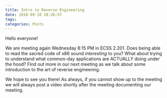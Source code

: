 ```yaml
---
title: Intro to Reverse Engineering
date: 2018-09-10 18:26:57
tags:
categories: Posts
---
```


Hello everyone!

We are meeting again Wednesday 8:15 PM in ECSS 2.201. Does being able to read
the sacred code of x86 sound *interesting* to you? What about trying to understand
what common-day applications are ACTUALLY doing under the hood? Find out more in
our next meeting as we talk about some introduction to the art of reverse
engineering.

We hope to see you there! As always, if you cannot show up to the meeting we
will always post a video shortly after the meeting documenting our meeting.
